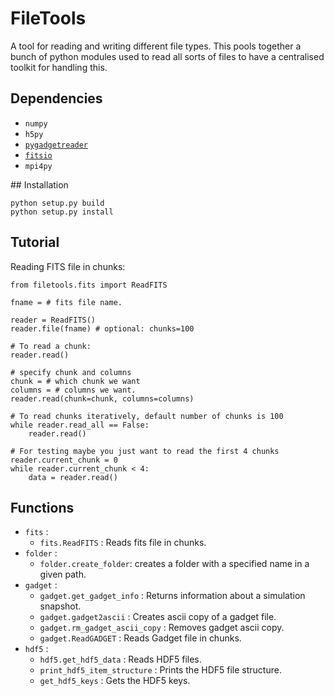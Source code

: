 # FileTools

A tool for reading and writing different file types. This pools together a bunch
of python modules used to read all sorts of files to have a centralised toolkit
for handling this.

## Dependencies

* `numpy`
* `h5py`
* [`pygadgetreader`](https://github.com/jveitchmichaelis/pygadgetreader)
* [`fitsio`](https://github.com/esheldon/fitsio)
* `mpi4py`

## Installation

```
python setup.py build
python setup.py install
```

## Tutorial

Reading FITS file in chunks:

```
from filetools.fits import ReadFITS

fname = # fits file name.

reader = ReadFITS()
reader.file(fname) # optional: chunks=100

# To read a chunk:
reader.read()

# specify chunk and columns
chunk = # which chunk we want
columns = # columns we want.
reader.read(chunk=chunk, columns=columns)

# To read chunks iteratively, default number of chunks is 100
while reader.read_all == False:
    reader.read()

# For testing maybe you just want to read the first 4 chunks
reader.current_chunk = 0
while reader.current_chunk < 4:
    data = reader.read()
```

## Functions

* `fits` :
  * `fits.ReadFITS` : Reads fits file in chunks.  
* `folder` :
  * `folder.create_folder`: creates a folder with a specified name in a given path.
* `gadget` :
  * `gadget.get_gadget_info` : Returns information about a simulation snapshot.
  * `gadget.gadget2ascii` : Creates ascii copy of a gadget file.
  * `gadget.rm_gadget_ascii_copy` : Removes gadget ascii copy.
  * `gadget.ReadGADGET` : Reads Gadget file in chunks.
* `hdf5` :
  * `hdf5.get_hdf5_data` : Reads HDF5 files.
  * `print_hdf5_item_structure` : Prints the HDF5 file structure.
  * `get_hdf5_keys` : Gets the HDF5 keys.
